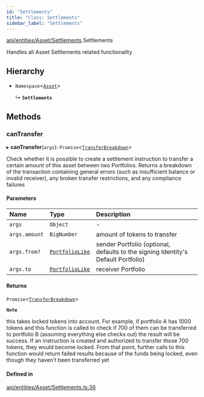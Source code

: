```yaml
---
id: "Settlements"
title: "Class: Settlements"
sidebar_label: "Settlements"
---
```


[api/entities/Asset/Settlements](../../../../../modules/API/Entities/Asset/Settlements/Settlements.md).Settlements

Handles all Asset Settlements related functionality

## Hierarchy

- `Namespace`\<[`Asset`](../Asset.md)\>

  ↳ **`Settlements`**

## Methods

### canTransfer

▸ **canTransfer**(`args`): `Promise`\<[`TransferBreakdown`](../../../../../interfaces/API/Entities/Asset/Types/TransferBreakdown/TransferBreakdown.md)\>

Check whether it is possible to create a settlement instruction to transfer a certain amount of this asset between two Portfolios. Returns a breakdown of
  the transaction containing general errors (such as insufficient balance or invalid receiver), any broken transfer restrictions, and any compliance
  failures

#### Parameters

| Name | Type | Description |
| :------ | :------ | :------ |
| `args` | `Object` | - |
| `args.amount` | `BigNumber` | amount of tokens to transfer |
| `args.from?` | [`PortfolioLike`](../../../../../modules/Types/Types.md#portfoliolike) | sender Portfolio (optional, defaults to the signing Identity's Default Portfolio) |
| `args.to` | [`PortfolioLike`](../../../../../modules/Types/Types.md#portfoliolike) | receiver Portfolio |

#### Returns

`Promise`\<[`TransferBreakdown`](../../../../../interfaces/API/Entities/Asset/Types/TransferBreakdown/TransferBreakdown.md)\>

**`Note`**

this takes locked tokens into account. For example, if portfolio A has 1000 tokens and this function is called to check if 700 of them can be
  transferred to portfolio B (assuming everything else checks out) the result will be success. If an instruction is created and authorized to transfer those 700 tokens,
  they would become locked. From that point, further calls to this function would return failed results because of the funds being locked, even though they haven't been
  transferred yet

#### Defined in

[api/entities/Asset/Settlements.ts:36](https://github.com/PolymeshAssociation/polymesh-sdk/blob/95e180d28/src/api/entities/Asset/Settlements.ts#L36)
